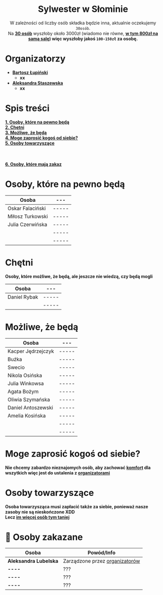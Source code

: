 <div align="center">

# Sylwester w Słominie

W zależności od liczby osób składka będzie inna, aktualnie oczekujemy `30osób`. <br>
Na <b><u>30 osób</b></u> wyszłoby około 3000zł (wiadomo nie równe, <b><u>w tym 800zł na samą salę</u><b>) więc wyszłoby jakoś
`100-150zł` za osobę. <br>


</div>

# Organizatorzy

- <b><u>Bartosz Łupiński</b></u>
    - xx
- <b><u>Aleksandra Staszewska</b></u>
    - xx

# Spis treści

[1. Osoby, które na pewno będą](#osoby-które-na-pewno-będą) <br>
[2. Chętni](#chętni) <br>
[3. Możliwe, że będą](#możliwe-że-będą)<br>
[4. Moge zaprosić kogoś od siebie?](#moge-zaprosić-kogoś-od-siebie)<br>
[5. Osoby towarzyszące](#osoby-towarzyszące) <br>
[]() <br>
[]() <br>
[]() <br>
[6. Osoby, które mają zakaz](#-osoby-zakazane) <br>

# Osoby, które na pewno będą

| Osoba            | ---   |
|------------------|-------|
| Oskar Falaciński | ----- |
| Miłosz Turkowski | ----- |
| Julia Czerwińska | ----- |
|                  | ----- |
|                  | ----- |

# Chętni

Osoby, które możliwe, że będą, ale jeszcze nie wiedzą, czy będą mogli

| Osoba        | ---   |
|--------------|-------|
| Daniel Rybak | ----- |
|              | ----- |

# Możliwe, że będą

| Osoba              | ---   |
|--------------------|-------|
| Kacper Jędrzejczyk | ----- |
| Buźka              | ----- |
| Swecio             | ----- |
| Nikola Osińska     | ----- |
| Julia Winkowsa     | ----- |
| Agata Bożym        | ----- |
| Oliwia Szymańska   | ----- |
| Daniel Antoszewski | ----- |
| Amelia Kosińska    | ----- |
|                    | ----- |
|                    | ----- |

# Moge zaprosić kogoś od siebie?

Nie chcemy zabardzo nieznajomych osób, aby zachować <b><u>komfort</b></u> dla wszytkich więc jest do ustalenia
z [organizatorami](#organizatorzy)

# Osoby towarzyszące

Osoba towarzysząca musi zapłacić także za siebie, ponieważ nasze zasoby nie są nieskończone XDD <br>
Lecz <b><u>im więcej osób tym taniej</b></u>

# 🚫 Osoby zakazane

| Osoba                   | Powód/Info                            |
|-------------------------|---------------------------------------|
| **Aleksandra Lubelska** | Zarządzone przez <u>organizatorów</u> |
| **----**                | ???                                   |
| **----**                | ???                                   |
| **----**                | ???                                   |


